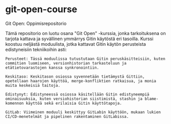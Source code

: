 # git-open-course

Git Open: Oppimisrepositorio

Tämä repositorio on luotu osana "Git Open" -kurssia, jonka tarkoituksena on tarjota kattava ja syvällinen ymmärrys Gitin käytöstä eri tasoilla. Kurssi koostuu neljästä moduulista, jotka kattavat Gitin käytön perusteista edistyneisiin tekniikoihin asti:

    Perusteet: Tässä moduulissa tutustutaan Gitin peruskäsitteisiin, kuten commitien luomiseen, versionhistorian tarkasteluun ja etätietovarastojen kanssa synkronointiin.

    Keskitaso: Keskitason osiossa syvennetään tietämystä Gittiin, opetellaan haarojen käyttöä, merge-konfliktien ratkaisua, ja monia muita keskeisiä taitoja.

    Edistynyt: Edistyneessä osiossa käsitellään Gitin edistyneempiä ominaisuuksia, kuten versiohistorian siistimistä, stashin ja blame-komennon käyttöä sekä erilaisia Gitin käyttötapoja.

    GitLab: Viimeinen moduuli keskittyy GitLabin käyttöön, mukaan lukien CI/CD-menetelmät ja pipelinen rakentaminen GitLabissa.
